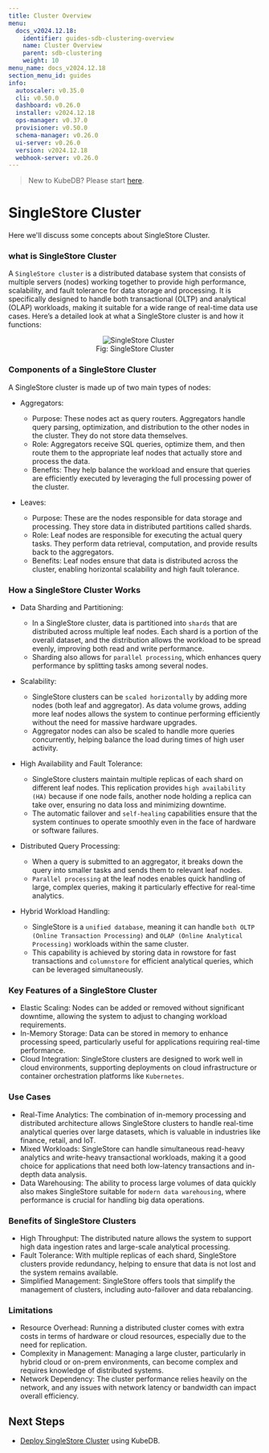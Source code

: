 ```yaml
---
title: Cluster Overview
menu:
  docs_v2024.12.18:
    identifier: guides-sdb-clustering-overview
    name: Cluster Overview
    parent: sdb-clustering
    weight: 10
menu_name: docs_v2024.12.18
section_menu_id: guides
info:
  autoscaler: v0.35.0
  cli: v0.50.0
  dashboard: v0.26.0
  installer: v2024.12.18
  ops-manager: v0.37.0
  provisioner: v0.50.0
  schema-manager: v0.26.0
  ui-server: v0.26.0
  version: v2024.12.18
  webhook-server: v0.26.0
---
```


> New to KubeDB? Please start [here](/docs/v2024.12.18/README).

# SingleStore Cluster

Here we'll discuss some concepts about SingleStore Cluster.

### what is SingleStore Cluster

A `SingleStore cluster` is a distributed database system that consists of multiple servers (nodes) working together to provide high performance, scalability, and fault tolerance for data storage and processing. It is specifically designed to handle both transactional (OLTP) and analytical (OLAP) workloads, making it suitable for a wide range of real-time data use cases. Here’s a detailed look at what a SingleStore cluster is and how it functions:

<figure align="center">
  <img alt="SingleStore Cluster" src="/docs/v2024.12.18/guides/singlestore/clustering/overview/images/sdb-cluster-2.png">
<figcaption align="center">Fig: SingleStore Cluster</figcaption>
</figure>

### Components of a SingleStore Cluster

A SingleStore cluster is made up of two main types of nodes:

- Aggregators:
   - Purpose: These nodes act as query routers. Aggregators handle query parsing, optimization, and distribution to the other nodes in the cluster. They do not store data themselves.
   - Role: Aggregators receive SQL queries, optimize them, and then route them to the appropriate leaf nodes that actually store and process the data.
   - Benefits: They help balance the workload and ensure that queries are efficiently executed by leveraging the full processing power of the cluster.

- Leaves:
   - Purpose: These are the nodes responsible for data storage and processing. They store data in distributed partitions called shards.
   - Role: Leaf nodes are responsible for executing the actual query tasks. They perform data retrieval, computation, and provide results back to the aggregators.
   - Benefits: Leaf nodes ensure that data is distributed across the cluster, enabling horizontal scalability and high fault tolerance.

### How a SingleStore Cluster Works

- Data Sharding and Partitioning:
   - In a SingleStore cluster, data is partitioned into `shards` that are distributed across multiple leaf nodes. Each shard is a portion of the overall dataset, and the distribution allows the workload to be spread evenly, improving both read and write performance.
   - Sharding also allows for `parallel processing`, which enhances query performance by splitting tasks among several nodes.

- Scalability:
   - SingleStore clusters can be `scaled horizontally` by adding more nodes (both leaf and aggregator). As data volume grows, adding more leaf nodes allows the system to continue performing efficiently without the need for massive hardware upgrades.
   - Aggregator nodes can also be scaled to handle more queries concurrently, helping balance the load during times of high user activity.

- High Availability and Fault Tolerance:
   - SingleStore clusters maintain multiple replicas of each shard on different leaf nodes. This replication provides `high availability (HA)` because if one node fails, another node holding a replica can take over, ensuring no data loss and minimizing downtime.
   - The automatic failover and `self-healing` capabilities ensure that the system continues to operate smoothly even in the face of hardware or software failures.

- Distributed Query Processing:
   - When a query is submitted to an aggregator, it breaks down the query into smaller tasks and sends them to relevant leaf nodes.
   - `Parallel processing` at the leaf nodes enables quick handling of large, complex queries, making it particularly effective for real-time analytics.

- Hybrid Workload Handling:
   - SingleStore is a `unified database`, meaning it can handle `both OLTP (Online Transaction Processing)` and `OLAP (Online Analytical Processing)` workloads within the same cluster.
   - This capability is achieved by storing data in rowstore for fast transactions and `columnstore` for efficient analytical queries, which can be leveraged simultaneously.

### Key Features of a SingleStore Cluster

- Elastic Scaling: Nodes can be added or removed without significant downtime, allowing the system to adjust to changing workload requirements.
- In-Memory Storage: Data can be stored in memory to enhance processing speed, particularly useful for applications requiring real-time performance.
- Cloud Integration: SingleStore clusters are designed to work well in cloud environments, supporting deployments on cloud infrastructure or container orchestration platforms like `Kubernetes`.

### Use Cases

- Real-Time Analytics: The combination of in-memory processing and distributed architecture allows SingleStore clusters to handle real-time analytical queries over large datasets, which is valuable in industries like finance, retail, and IoT.
- Mixed Workloads: SingleStore can handle simultaneous read-heavy analytics and write-heavy transactional workloads, making it a good choice for applications that need both low-latency transactions and in-depth data analysis.
- Data Warehousing: The ability to process large volumes of data quickly also makes SingleStore suitable for `modern data warehousing`, where performance is crucial for handling big data operations.

### Benefits of SingleStore Clusters

- High Throughput: The distributed nature allows the system to support high data ingestion rates and large-scale analytical processing.
- Fault Tolerance: With multiple replicas of each shard, SingleStore clusters provide redundancy, helping to ensure that data is not lost and the system remains available.
- Simplified Management: SingleStore offers tools that simplify the management of clusters, including auto-failover and data rebalancing.

### Limitations

- Resource Overhead: Running a distributed cluster comes with extra costs in terms of hardware or cloud resources, especially due to the need for replication.
- Complexity in Management: Managing a large cluster, particularly in hybrid cloud or on-prem environments, can become complex and requires knowledge of distributed systems.
- Network Dependency: The cluster performance relies heavily on the network, and any issues with network latency or bandwidth can impact overall efficiency.

## Next Steps

- [Deploy SingleStore Cluster](/docs/v2024.12.18/guides/singlestore/clustering/singlestore-clustering) using KubeDB.